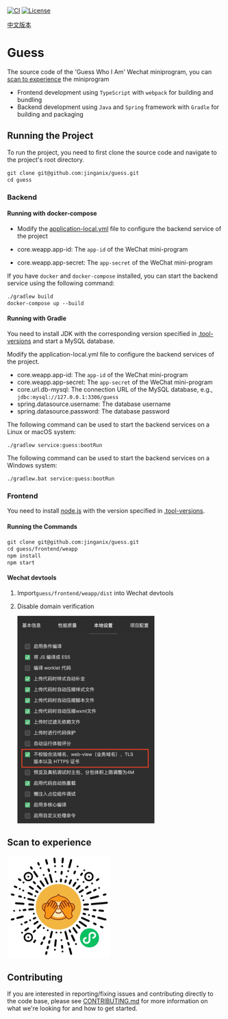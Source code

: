 [![CI](https://github.com/jinganix/guess/actions/workflows/ci.yml/badge.svg)](https://github.com/jinganix/guess/actions/workflows/ci.yml)
[![License](http://img.shields.io/:license-apache-brightgreen.svg)](http://www.apache.org/licenses/LICENSE-2.0.html)

[中文版本](README.md)

# Guess

The source code of the 'Guess Who I Am' Wechat miniprogram, you can [scan to experience](#qr-code) the miniprogram

- Frontend development using `TypeScript` with `webpack` for building and bundling
- Backend development using `Java` and `Spring` framework with `Gradle` for building and packaging

## Running the Project

To run the project, you need to first clone the source code and navigate to the project's root directory.

```shell
git clone git@github.com:jinganix/guess.git
cd guess
```

### Backend

#### Running with docker-compose

- Modify the [application-local.yml](service/guess/src/main/resources/application-local.yml) file to configure the backend service of the project

- core.weapp.app-id: The `app-id` of the WeChat mini-program
- core.weapp.app-secret: The `app-secret` of the WeChat mini-program

If you have `docker` and `docker-compose` installed, you can start the backend service using the following command:

```shell
./gradlew build
docker-compose up --build
```

#### Running with Gradle

You need to install JDK with the corresponding version specified in [.tool-versions](.tool-versions) and start a MySQL database.

Modify the application-local.yml file to configure the backend services of the project.

- core.weapp.app-id: The `app-id` of the WeChat mini-program
- core.weapp.app-secret: The `app-secret` of the WeChat mini-program
- core.url.db-mysql: The connection URL of the MySQL database, e.g., `jdbc:mysql://127.0.0.1:3306/guess`
- spring.datasource.username: The database username
- spring.datasource.password: The database password

The following command can be used to start the backend services on a Linux or macOS system:

```shell
./gradlew service:guess:bootRun
```

The following command can be used to start the backend services on a Windows system:

```shell
./gradlew.bat service:guess:bootRun
```

### Frontend

You need to install [node.js](https://nodejs.org/en) with the version specified in [.tool-versions](.tool-versions).

#### Running the Commands

```shell
git clone git@github.com:jinganix/guess.git
cd guess/frontend/weapp
npm install
npm start
```

#### Wechat devtools

1. Import`guess/frontend/weapp/dist` into Wechat devtools
2. Disable domain verification

   <img src="docs/devtools.setting.png" alt="Image" width="320" height="484">

## <a id="qr-code"></a>Scan to experience

<img src="docs/qrcode.jpg" alt="Image" width="240" height="240">

## Contributing

If you are interested in reporting/fixing issues and contributing directly to the code base, please see [CONTRIBUTING.md](CONTRIBUTING.md) for more information on what we're looking for and how to get started.
